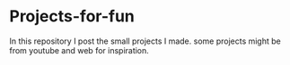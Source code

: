# Projects-for-fun

In this repository I post the small projects I made.
some projects might be from youtube and web for inspiration.
